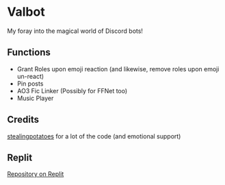 # Valbot
My foray into the magical world of Discord bots!

## Functions
- Grant Roles upon emoji reaction (and likewise, remove roles upon emoji un-react)
- Pin posts
- AO3 Fic Linker (Possibly for FFNet too)
- Music Player

## Credits
[stealingpotatoes](https://replit.com/@stealingpotatos) for a lot of the code (and emotional support)

## Replit
[Repository on Replit](https://replit.com/@vagorsol/valbot)
